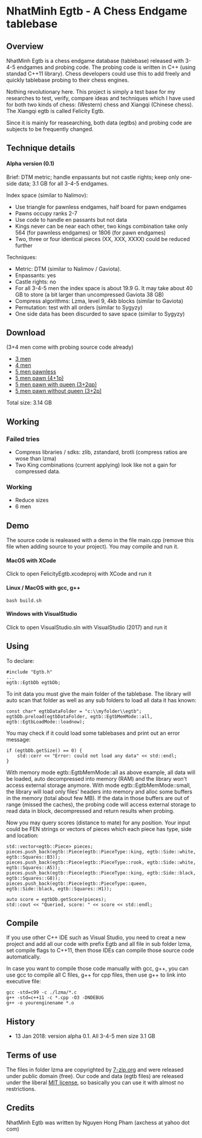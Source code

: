 NhatMinh Egtb - A Chess Endgame tablebase
==========


Overview
----------

NhatMinh Egtb is a chess endgame database (tablebase) released with 3-4-5 endgames and probing code. The probing code is  written in C++ (using standad C++11 library). Chess developers could use this to add freely and quickly tablebase probing to their chess engines.

Nothing revolutionary here. This project is simply a test base for my researches to test, verify, compare ideas and techniques which I have used for both two kinds of chess: (Western) chess and Xiangqi (Chinese chess). The Xiangqi egtb is called Felicity Egtb.

Since it is mainly for reasearching, both data (egtbs) and probing code are subjects to be frequently changed.


Technique details
--------------------

#### Alpha version (0.1)

Brief: DTM metric; handle enpassants but not castle rights; keep only one-side data; 3.1 GB for all 3-4-5 endgames.

Index space (similar to Nalimov):
- Use triangle for pawnless endgames, half board for pawn endgames
- Pawns occupy ranks 2-7
- Use code to handle en passants but not data
- Kings never can be near each other, two kings combination take only 564 (for pawnless endgames) or 1806 (for pawn endgames)
- Two, three or four identical pieces (XX, XXX, XXXX) could be reduced further

Techniques:
- Metric: DTM (similar to Nalimov / Gaviota).
- Enpassants: yes
- Castle rights: no
- For all 3-4-5 men the index space is about 19.9 G. It may take about 40 GB to store (a bit larger than uncompressed Gaviota 38 GB)
- Compress algorithms: Lzma, level 9, 4kb blocks (similar to Gaviota)
- Permutation: test with all orders (similar to Sygyzy)
- One side data has been discurded to save space (similar to Sygyzy)


Download
-----------

(3+4 men come with probing source code already)

- [3 men](https://drive.google.com/open?id=1Y_LSOFiROXbU6oR_-VGIzf3a4eks8uNI)
- [4 men](https://drive.google.com/open?id=1zAEyRwxTf1AyFClAUhcGQ10KsV8rajGN)
- [5 men pawnless](https://drive.google.com/open?id=1k3nW37k6vuJK8TkRt2rfAqzapnLFZ_Dw)
- [5 men pawn (4+1p)](https://drive.google.com/open?id=1mnMX9czIovupSX01APZppdxr-AqQVyew)
- [5 men pawn with queen (3+2qp)](https://drive.google.com/open?id=1ESvyT-O9pxWNOSGpdu101iNXjDnmtyFA)
- [5 men pawn without queen (3+2p)](https://drive.google.com/open?id=1df5l_LFqRc-DSsouIGa-JfzQ-aPhf3UO)

Total size: 3.14 GB


Working
---------

### Failed tries
- Compress libraries / sdks: zlib, zstandard, brotli (compress ratios are wose than lzma)
- Two King combinations (current applying) look like not a gain for compressed data.

### Working
- Reduce sizes
- 6 men


Demo
-------

The source code is realeased with a demo in the file main.cpp (remove this file when adding source to your project). You may compile and run it.

#### MacOS with XCode
Click to open FelicityEgtb.xcodeproj with XCode and run it

#### Linux / MacOS with gcc, g++

    bash build.sh

#### Windows with VisualStudio
Click to open VisualStudio.sln with VisualStudio  (2017) and run it


Using
-------

To declare:

    #include "Egtb.h"
    ...
    egtb::EgtbDb egtbDb;

To init data you must give the main folder of the tablebase. The library will auto scan that folder as well as any sub folders to load all data it has known:

    const char* egtbDataFolder = "c:\\myfolder\\egtb";
    egtbDb.preload(egtbDataFolder, egtb::EgtbMemMode::all, egtb::EgtbLoadMode::loadnow);

You may check if it could load some tablebases and print out an error message:

    if (egtbDb.getSize() == 0) {
        std::cerr << "Error: could not load any data" << std::endl;
    }

With memory mode egtb::EgtbMemMode::all as above example, all data will be loaded, auto decompressed into memory (RAM) and the library won't access external storage anymore. With mode egtb::EgtbMemMode::small, the library will load only files' headers into memory and alloc some buffers in the memory (total about few MB). If the data in those buffers are out of range (missed the caches), the probing code will access external storage to read data in block, decompressed and return results when probing.

Now you may query scores (distance to mate) for any position. Your input could be FEN strings or vectors of pieces which each piece has type, side and location:

    std::vector<egtb::Piece> pieces;
    pieces.push_back(egtb::Piece(egtb::PieceType::king, egtb::Side::white, egtb::Squares::B3));
    pieces.push_back(egtb::Piece(egtb::PieceType::rook, egtb::Side::white, egtb::Squares::A5));
    pieces.push_back(egtb::Piece(egtb::PieceType::king, egtb::Side::black, egtb::Squares::G8));
    pieces.push_back(egtb::Piece(egtb::PieceType::queen, egtb::Side::black, egtb::Squares::H1));

    auto score = egtbDb.getScore(pieces);
    std::cout << "Queried, score: " << score << std::endl;


Compile
----------

If you use other C++ IDE such as Visual Studio, you need to creat a new project and add all our code with prefix Egtb and all file in sub folder lzma, set compile flags to C++11, then those IDEs can compile those source code automatically.

In case you want to compile those code manually with gcc, g++, you can use gcc to compile all C files, g++ for cpp files, then use g++ to link into executive file:

    gcc -std=c99 -c ./lzma/*.c
    g++ -std=c++11 -c *.cpp -O3 -DNDEBUG
    g++ -o yourenginename *.o


History
--------

- 13 Jan 2018: version alpha 0.1. All 3-4-5 men size 3.1 GB


Terms of use
---------------

The files in folder lzma are copyrighted by [7-zip.org](http://7-zip.org) and were released under public domain (free).
Our code and data (egtb files) are released under the liberal [MIT license](http://en.wikipedia.org/wiki/MIT_License), so basically you can use it with almost no restrictions.


Credits
--------

NhatMinh Egtb was written by Nguyen Hong Pham (axchess at yahoo dot com)


